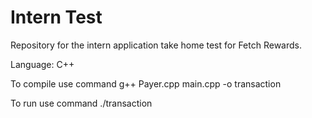 # Intern Test
Repository for the intern application take home test for Fetch Rewards.

Language: C++

To compile use command g++ Payer.cpp main.cpp -o transaction

To run use command ./transaction
